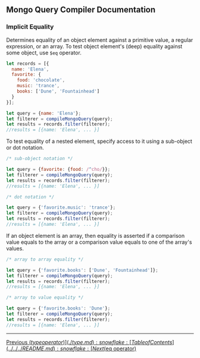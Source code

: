 ## Mongo Query Compiler Documentation

### Implicit Equality

Determines equality of an object element against a primitive value, a regular
expression, or an array.  To test object element's (deep) equality against some 
object, use `$eq` operator.

```javascript
let records = [{
  name: 'Elena',
  favorite: {
    food: 'chocolate',
    music: 'trance',
    books: ['Dune', 'Fountainhead']
  }
}];

let query = {name: 'Elena'};
let filterer = compileMongoQuery(query);
let results = records.filter(filterer);
//results = [{name: 'Elena', ... }]
```

To test equality of a nested element, specify access to it using a sub-object
or dot notation.

```javascript
/* sub-object notation */

let query = {favorite: {food: /^cho/}};
let filterer = compileMongoQuery(query);
let results = records.filter(filterer);
//results = [{name: 'Elena', ... }]
```

```javascript
/* dot notation */

let query = {'favorite.music': 'trance'};
let filterer = compileMongoQuery(query);
let results = records.filter(filterer);
//results = [{name: 'Elena', ... }]
```

If an object element is an array, then equality is asserted if a comparison 
value equals to the array or a comparison value equals to one of the array's 
values.

```javascript
/* array to array equality */

let query = {'favorite.books': ['Dune', 'Fountainhead']};
let filterer = compileMongoQuery(query);
let results = records.filter(filterer);
//results = [{name: 'Elena', ... }]
```

```javascript
/* array to value equality */

let query = {'favorite.books': 'Dune'};
let filterer = compileMongoQuery(query);
let results = records.filter(filterer);
//results = [{name: 'Elena', ... }]
```

---

[Previous ($type operator)](./type.md) :snowflake: 
[Table of Contents](../../../README.md) :snowflake: 
[Next ($eq operator)](./eq.md)
